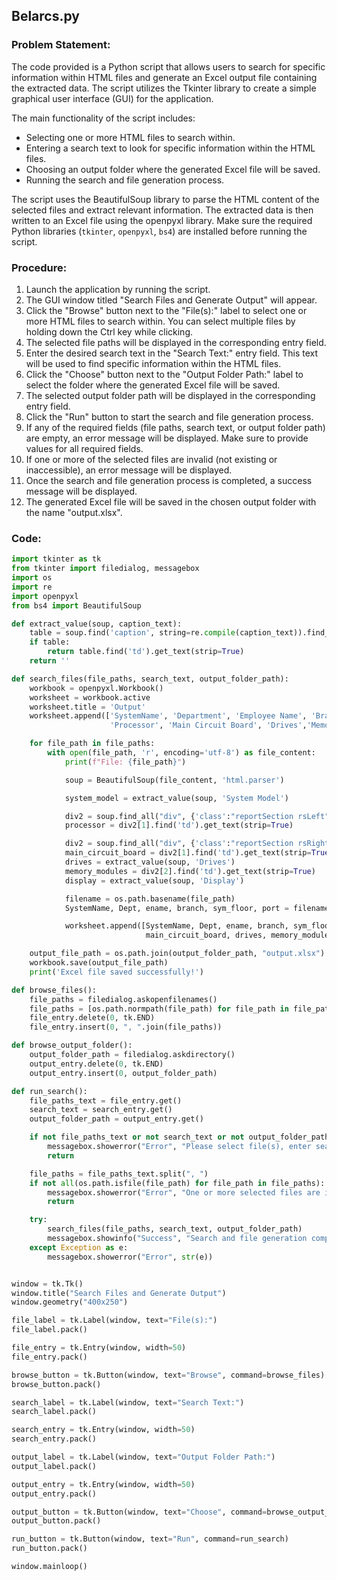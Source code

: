 ## Belarcs.py

### Problem Statement:

The code provided is a Python script that allows users to search for specific information within HTML files and generate an Excel output file containing the extracted data. The script utilizes the Tkinter library to create a simple graphical user interface (GUI) for the application.

The main functionality of the script includes:
- Selecting one or more HTML files to search within.
- Entering a search text to look for specific information within the HTML files.
- Choosing an output folder where the generated Excel file will be saved.
- Running the search and file generation process.

The script uses the BeautifulSoup library to parse the HTML content of the selected files and extract relevant information. The extracted data is then written to an Excel file using the openpyxl library. Make sure the required Python libraries (`tkinter`, `openpyxl`, `bs4`) are installed before running the script.

### Procedure:

1. Launch the application by running the script.
2. The GUI window titled "Search Files and Generate Output" will appear.
3. Click the "Browse" button next to the "File(s):" label to select one or more HTML files to search within. You can select multiple files by holding down the Ctrl key while clicking.
4. The selected file paths will be displayed in the corresponding entry field.
5. Enter the desired search text in the "Search Text:" entry field. This text will be used to find specific information within the HTML files.
6. Click the "Choose" button next to the "Output Folder Path:" label to select the folder where the generated Excel file will be saved.
7. The selected output folder path will be displayed in the corresponding entry field.
8. Click the "Run" button to start the search and file generation process.
9. If any of the required fields (file paths, search text, or output folder path) are empty, an error message will be displayed. Make sure to provide values for all required fields.
10. If one or more of the selected files are invalid (not existing or inaccessible), an error message will be displayed.
11. Once the search and file generation process is completed, a success message will be displayed.
12. The generated Excel file will be saved in the chosen output folder with the name "output.xlsx".

### Code:

```python
import tkinter as tk
from tkinter import filedialog, messagebox
import os
import re
import openpyxl
from bs4 import BeautifulSoup

def extract_value(soup, caption_text):
    table = soup.find('caption', string=re.compile(caption_text)).find_parent('table') if soup.find('caption', string=re.compile(caption_text)) else None
    if table:
        return table.find('td').get_text(strip=True)
    return ''

def search_files(file_paths, search_text, output_folder_path):
    workbook = openpyxl.Workbook()
    worksheet = workbook.active
    worksheet.title = 'Output'
    worksheet.append(['SystemName', 'Department', 'Employee Name', 'Branch', 'Floor', 'Port', 'System Model',
                      'Processor', 'Main Circuit Board', 'Drives','Memory Modules',  'Display'])

    for file_path in file_paths:
        with open(file_path, 'r', encoding='utf-8') as file_content:
            print(f"File: {file_path}")

            soup = BeautifulSoup(file_content, 'html.parser')

            system_model = extract_value(soup, 'System Model')

            div2 = soup.find_all("div", {'class':"reportSection rsLeft"})
            processor = div2[1].find('td').get_text(strip=True)

            div2 = soup.find_all("div", {'class':"reportSection rsRight"})
            main_circuit_board = div2[1].find('td').get_text(strip=True)
            drives = extract_value(soup, 'Drives')
            memory_modules = div2[2].find('td').get_text(strip=True)
            display = extract_value(soup, 'Display')

            filename = os.path.basename(file_path)
            SystemName, Dept, ename, branch, sym_floor, port = filename.split('_')[:6]

            worksheet.append([SystemName, Dept, ename, branch, sym_floor, port, system_model, processor,
                              main_circuit_board, drives, memory_modules, display])

    output_file_path = os.path.join(output_folder_path, "output.xlsx")
    workbook.save(output_file_path)
    print('Excel file saved successfully!')

def browse_files():
    file_paths = filedialog.askopenfilenames()
    file_paths = [os.path.normpath(file_path) for file_path in file_paths]
    file_entry.delete(0, tk.END)
    file_entry.insert(0, ", ".join(file_paths))

def browse_output_folder():
    output_folder_path = filedialog.askdirectory()
    output_entry.delete(0, tk.END)
    output_entry.insert(0, output_folder_path)

def run_search():
    file_paths_text = file_entry.get()
    search_text = search_entry.get()
    output_folder_path = output_entry.get()

    if not file_paths_text or not search_text or not output_folder_path:
        messagebox.showerror("Error", "Please select file(s), enter search text, and choose an output folder path.")
        return

    file_paths = file_paths_text.split(", ")
    if not all(os.path.isfile(file_path) for file_path in file_paths):
        messagebox.showerror("Error", "One or more selected files are invalid.")
        return

    try:
        search_files(file_paths, search_text, output_folder_path)
        messagebox.showinfo("Success", "Search and file generation completed successfully!")
    except Exception as e:
        messagebox.showerror("Error", str(e))


window = tk.Tk()
window.title("Search Files and Generate Output")
window.geometry("400x250")

file_label = tk.Label(window, text="File(s):")
file_label.pack()

file_entry = tk.Entry(window, width=50)
file_entry.pack()

browse_button = tk.Button(window, text="Browse", command=browse_files)
browse_button.pack()

search_label = tk.Label(window, text="Search Text:")
search_label.pack()

search_entry = tk.Entry(window, width=50)
search_entry.pack()

output_label = tk.Label(window, text="Output Folder Path:")
output_label.pack()

output_entry = tk.Entry(window, width=50)
output_entry.pack()

output_button = tk.Button(window, text="Choose", command=browse_output_folder)
output_button.pack()

run_button = tk.Button(window, text="Run", command=run_search)
run_button.pack()

window.mainloop()
```
